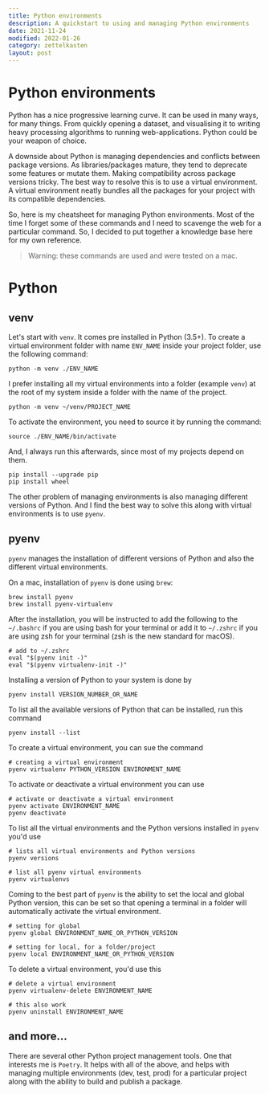 ```yaml
---
title: Python environments
description: A quickstart to using and managing Python environments
date: 2021-11-24
modified: 2022-01-26
category: zettelkasten
layout: post
---
```


# Python environments

Python has a nice progressive learning curve. It can be used in many ways, for many things. From quickly opening a dataset, and visualising it to writing heavy processing algorithms to running web-applications. Python could be your weapon of choice.

A downside about Python is managing dependencies and conflicts between package versions. As libraries/packages mature, they tend to deprecate some features or mutate them. Making compatibility across package versions tricky. The best way to resolve this is to use a virtual environment. A virtual environment neatly bundles all the packages for your project with its compatible dependencies.

So, here is my cheatsheet for managing Python environments. Most of the time I forget some of these commands and I need to scavenge the web for a particular command. So, I decided to put together a knowledge base here for my own reference.

> Warning: these commands are used and were tested on a mac.

# Python

## venv

Let's start with `venv`. It comes pre installed in Python (3.5+). To create a virtual environment folder with name `ENV_NAME` inside your project folder, use the following command:

```shell
python -m venv ./ENV_NAME
```

I prefer installing all my virtual environments into a folder (example `venv`) at the root of my system inside a folder with the name of the project.

```shell
python -m venv ~/venv/PROJECT_NAME
```

To activate the environment, you need to source it by running the command:

```shell
source ./ENV_NAME/bin/activate
```

And, I always run this afterwards, since most of my projects depend on them.

```shell
pip install --upgrade pip
pip install wheel
```

The other problem of managing environments is also managing different versions of Python. And I find the best way to solve this along with virtual environments is to use `pyenv`.

## pyenv

`pyenv` manages the installation of different versions of Python and also the different virtual environments.

On a mac, installation of `pyenv` is done using `brew`:

```shell
brew install pyenv
brew install pyenv-virtualenv
```

After the installation, you will be instructed to add the following to the `~/.bashrc` if you are using bash for your terminal or add it to `~/.zshrc` if you are using zsh for your terminal (zsh is the new standard for macOS).

```shell
# add to ~/.zshrc
eval "$(pyenv init -)"
eval "$(pyenv virtualenv-init -)"
```

Installing a version of Python to your system is done by

```shell
pyenv install VERSION_NUMBER_OR_NAME
```

To list all the available versions of Python that can be installed, run this command

```shell
pyenv install --list
```

To create a virtual environment, you can sue the command

```shell
# creating a virtual environment
pyenv virtualenv PYTHON_VERSION ENVIRONMENT_NAME
```

To activate or deactivate a virtual environment you can use

```shell
# activate or deactivate a virtual environment
pyenv activate ENVIRONMENT_NAME
pyenv deactivate
```

To list all the virtual environments and the Python versions installed in `pyenv` you'd use

```shell
# lists all virtual environments and Python versions
pyenv versions

# list all pyenv virtual environments
pyenv virtualenvs
```

Coming to the best part of `pyenv` is the ability to set the local and global Python version, this can be set so that opening a terminal in a folder will automatically activate the virtual environment.

```shell
# setting for global
pyenv global ENVIRONMENT_NAME_OR_PYTHON_VERSION

# setting for local, for a folder/project
pyenv local ENVIRONMENT_NAME_OR_PYTHON_VERSION
```

To delete a virtual environment, you'd use this

```shell
# delete a virtual environment
pyenv virtualenv-delete ENVIRONMENT_NAME

# this also work
pyenv uninstall ENVIRONMENT_NAME
```

## and more...

There are several other Python project management tools. One that interests me is `Poetry`. It helps with all of the above, and helps with managing multiple environments (dev, test, prod) for a particular project along with the ability to build and publish a package.
